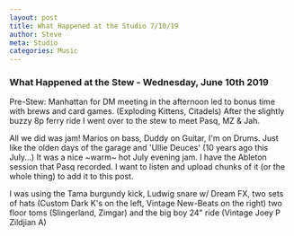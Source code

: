 ```yaml
---
layout: post
title: What Happened at the Studio 7/10/19
author: Steve
meta: Studio
categories: Music
---
```

### What Happened at the Stew - Wednesday, June 10th 2019

Pre-Stew: Manhattan for DM meeting in the afternoon led to bonus time with brews and card games. (Exploding Kittens, Citadels) After the slightly buzzy 8p ferry ride I went over to the stew to meet Pasq, MZ & Jah.

All we did was jam! Marios on bass, Duddy on Guitar, I'm on Drums. 
Just like the olden days of the garage and 'Ullie Deuces' (10 years ago this July...) It was a nice ~warm~ hot July evening jam.
I have the Ableton session that Pasq recorded. I want to listen and upload chunks of it (or the whole thing) to add it to this post.

I was using the Tama burgundy kick, Ludwig snare w/ Dream FX, two sets of hats (Custom Dark K's on the left, Vintage New-Beats on the right) two floor toms (Slingerland, Zimgar) and the big boy 24" ride (Vintage Joey P Zildjian A) 
